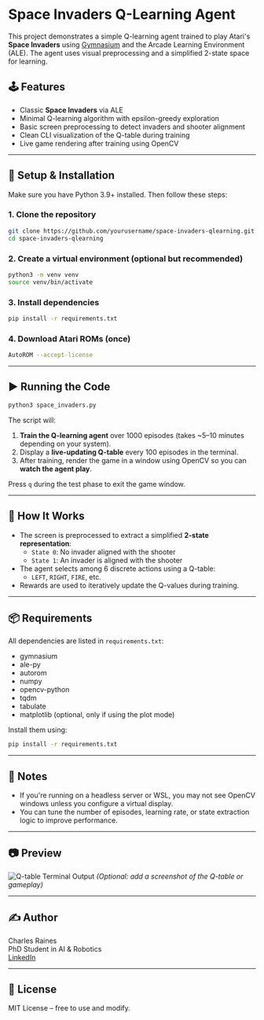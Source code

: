 
# Space Invaders Q-Learning Agent

This project demonstrates a simple Q-learning agent trained to play Atari's **Space Invaders** using [Gymnasium](https://github.com/Farama-Foundation/Gymnasium) and the Arcade Learning Environment (ALE). The agent uses visual preprocessing and a simplified 2-state space for learning.

## 🕹️ Features

- Classic **Space Invaders** via ALE
- Minimal Q-learning algorithm with epsilon-greedy exploration
- Basic screen preprocessing to detect invaders and shooter alignment
- Clean CLI visualization of the Q-table during training
- Live game rendering after training using OpenCV

---

## 🚀 Setup & Installation

Make sure you have Python 3.9+ installed. Then follow these steps:

### 1. Clone the repository
```bash
git clone https://github.com/yourusername/space-invaders-qlearning.git
cd space-invaders-qlearning
```

### 2. Create a virtual environment (optional but recommended)
```bash
python3 -m venv venv
source venv/bin/activate
```

### 3. Install dependencies
```bash
pip install -r requirements.txt
```

### 4. Download Atari ROMs (once)
```bash
AutoROM --accept-license
```

---

## ▶️ Running the Code

```bash
python3 space_invaders.py
```

The script will:

1. **Train the Q-learning agent** over 1000 episodes (takes ~5–10 minutes depending on your system).
2. Display a **live-updating Q-table** every 100 episodes in the terminal.
3. After training, render the game in a window using OpenCV so you can **watch the agent play**.

Press `q` during the test phase to exit the game window.

---

## 🧠 How It Works

- The screen is preprocessed to extract a simplified **2-state representation**:
  - `State 0`: No invader aligned with the shooter
  - `State 1`: An invader is aligned with the shooter
- The agent selects among 6 discrete actions using a Q-table:
  - `LEFT`, `RIGHT`, `FIRE`, etc.
- Rewards are used to iteratively update the Q-values during training.

---

## 📦 Requirements

All dependencies are listed in `requirements.txt`:

- gymnasium
- ale-py
- autorom
- numpy
- opencv-python
- tqdm
- tabulate
- matplotlib (optional, only if using the plot mode)

Install them using:

```bash
pip install -r requirements.txt
```

---

## 📝 Notes

- If you're running on a headless server or WSL, you may not see OpenCV windows unless you configure a virtual display.
- You can tune the number of episodes, learning rate, or state extraction logic to improve performance.

---

## 📷 Preview

![Q-table Terminal Output](assets/qtable_example.png)
*(Optional: add a screenshot of the Q-table or gameplay)*

---

## ✍️ Author

Charles Raines  
PhD Student in AI & Robotics  
[LinkedIn](https://www.linkedin.com/in/charles-m-raines)

---

## 📜 License

MIT License – free to use and modify.
